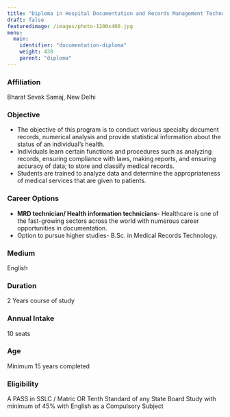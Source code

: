 ```yaml
---
title: "Diploma in Hospital Documentation and Records Management Technology"
draft: false
featuredimage: /images/photo-1200x400.jpg
menu:
  main:
    identifier: "documentation-diploma"
    weight: 430
    parent: "diploma"
---
```


### Affiliation

Bharat Sevak Samaj, New Delhi

### Objective

- The objective of this program is to conduct various specialty document records, numerical analysis and provide statistical information about the status of an individual’s health.
- Individuals learn certain functions and procedures such as analyzing records, ensuring compliance with laws, making reports, and ensuring accuracy of data; to store and classify medical records.
- Students are trained to analyze data and determine the appropriateness of medical services that are given to patients.

### Career Options

- **MRD technician/ Health information technicians**- Healthcare is one of the fast-growing sectors across the world with numerous career opportunities in documentation.
- Option to pursue higher studies- B.Sc. in Medical Records Technology.

### Medium

English

### Duration

2 Years course of study

### Annual Intake

10 seats

### Age

Minimum 15 years completed

### Eligibility

A PASS in SSLC / Matric OR Tenth Standard of any State Board Study with minimum of 45% with English as a Compulsory Subject
